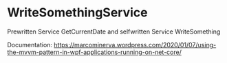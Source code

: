 # WriteSomethingService
Prewritten Service GetCurrentDate and selfwritten Service WriteSomething

Documentation:
https://marcominerva.wordpress.com/2020/01/07/using-the-mvvm-pattern-in-wpf-applications-running-on-net-core/
